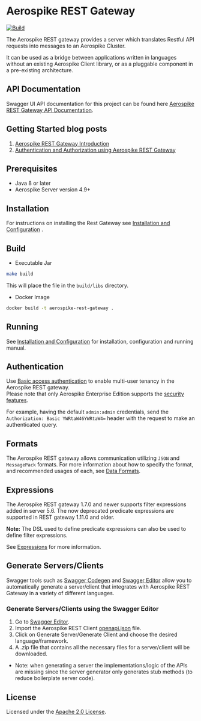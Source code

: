 # Aerospike REST Gateway

[![Build](https://github.com/aerospike/aerospike-rest-gateway/actions/workflows/build.yml/badge.svg)](https://github.com/aerospike/aerospike-rest-gateway/actions/workflows/build.yml)

The Aerospike REST gateway provides a server which translates Restful API requests into messages to an Aerospike
Cluster.

It can be used as a bridge between applications written in languages without an existing Aerospike Client library, or as
a pluggable component in a pre-existing architecture.

## API Documentation

Swagger UI API documentation for this project can be found
here [Aerospike REST Gateway API Documentation](https://docs.aerospike.com/apidocs/rest).

## Getting Started blog posts

1. [Aerospike REST Gateway Introduction](https://medium.com/aerospike-developer-blog/aerospike-rest-client-cb7e5967f423?source=friends_link&sk=0d6d69703e8a77da13ec0c6c012d1c29)
4. [Authentication and Authorization using Aerospike REST Gateway](https://medium.com/aerospike-developer-blog/authentication-and-authorization-using-aerospike-rest-client-ae0837301775?source=friends_link&sk=4be1513a1158a8ecb0b3c0e163ba1c4b)

## Prerequisites

* Java 8 or later
* Aerospike Server version 4.9+

## Installation

For instructions on installing the Rest Gateway see [Installation and Configuration](./docs/installation-and-config.md)
.

## Build

* Executable Jar

```sh
make build
```

This will place the file in the `build/libs` directory.

* Docker Image

```sh
docker build -t aerospike-rest-gateway .
```

## Running

See [Installation and Configuration](./docs/installation-and-config.md) for installation, configuration and running
manual.

## Authentication

Use [Basic access authentication](https://en.wikipedia.org/wiki/Basic_access_authentication) to enable multi-user
tenancy in the Aerospike REST gateway.  
Please note that only Aerospike Enterprise Edition supports
the [security features](https://aerospike.com/docs/guide/security/index.html).

For example, having the default `admin:admin` credentials, send the `Authorization: Basic YWRtaW46YWRtaW4=` header with
the request to make an authenticated query.

## Formats

The Aerospike REST gateway allows communication utilizing `JSON` and `MessagePack` formats. For more information about
how to specify the format, and recommended usages of each, see [Data Formats](./docs/data-formats.md).

## Expressions

The Aerospike REST gateway 1.7.0 and newer supports filter expressions added in server 5.6. The now deprecated predicate
expressions are supported in REST gateway 1.11.0 and older.

**Note:** The DSL used to define predicate expressions can also be used to define filter expressions.

See [Expressions](./docs/expressions.md) for more information.

## Generate Servers/Clients

Swagger tools such as [Swagger Codegen](https://swagger.io/tools/swagger-codegen/)
and [Swagger Editor](https://editor.swagger.io/)
allow you to automatically generate a server/client that integrates with Aerospike REST Gateway in a variety of
different
languages.

### Generate Servers/Clients using the Swagger Editor

1. Go to [Swagger Editor](https://editor.swagger.io/).
2. Import the Aerospike REST
   Client [openapi.json](https://github.com/aerospike/aerospike-rest-gateway/blob/master/docs/openapi.json) file.
3. Click on Generate Server/Generate Client and choose the desired language/framework.
4. A .zip file that contains all the necessary files for a server/client will be downloaded.

* Note: when generating a server the implementations/logic of the APIs are missing since the server generator only
  generates stub methods (to reduce boilerplate server code).

## License

Licensed under the [Apache 2.0 License](./LICENSE).
